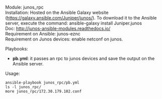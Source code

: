 Module: junos_rpc  
Installation: Hosted on the Ansible Galaxy website (https://galaxy.ansible.com/Juniper/junos/). To download it to the Ansible server, execute the command: ansible-galaxy install Juniper.junos  
Doc: http://junos-ansible-modules.readthedocs.io/  
Requirement on Ansible: junos-eznc  
Requirement on Junos devices: enable netconf on junos. 

Playbooks: 
- **pb.yml**: it passes an rpc to junos devices and save the output on the Ansible server.  


Usage: 
```
ansible-playbook junos_rpc/pb.yml  
ls -l junos_rpc/
more junos_rpc/172.30.179.102.conf
```
